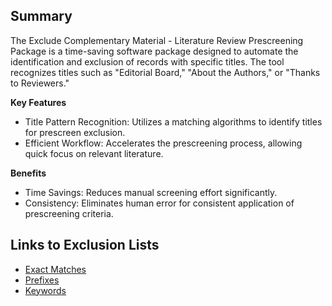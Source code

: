 ## Summary

The Exclude Complementary Material - Literature Review Prescreening Package is a time-saving software package designed to automate the identification and exclusion of records with specific titles.
The tool recognizes titles such as "Editorial Board," "About the Authors," or "Thanks to Reviewers."

**Key Features**

- Title Pattern Recognition: Utilizes a matching algorithms to identify titles for prescreen exclusion.
- Efficient Workflow: Accelerates the prescreening process, allowing quick focus on relevant literature.

**Benefits**

- Time Savings: Reduces manual screening effort significantly.
- Consistency: Eliminates human error for consistent application of prescreening criteria.

## Links to Exclusion Lists

- [Exact Matches](https://github.com/CoLRev-Environment/colrev/blob/main/colrev/env/complementary_material_strings.txt)
- [Prefixes](https://github.com/CoLRev-Environment/colrev/blob/main/colrev/env/complementary_material_prefixes.txt)
- [Keywords](https://github.com/CoLRev-Environment/colrev/blob/main/colrev/env/complementary_material_keywords.txt)
